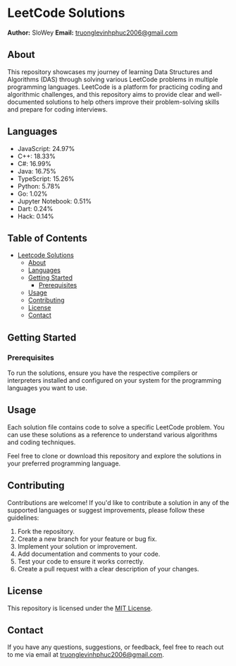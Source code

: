 # LeetCode Solutions

**Author:** SloWey
**Email:** truonglevinhphuc2006@gmail.com

## About

This repository showcases my journey of learning Data Structures and Algorithms (DAS) through solving various LeetCode problems in multiple programming languages. LeetCode is a platform for practicing coding and algorithmic challenges, and this repository aims to provide clear and well-documented solutions to help others improve their problem-solving skills and prepare for coding interviews.

## Languages

- JavaScript: 24.97%
- C++: 18.33%
- C#: 16.99%
- Java: 16.75%
- TypeScript: 15.26%
- Python: 5.78%
- Go: 1.02%
- Jupyter Notebook: 0.51%
- Dart: 0.24%
- Hack: 0.14%

## Table of Contents

- [Leetcode Solutions](#leetcode-solutions)
    - [About](#about)
    - [Languages](#languages)
    - [Getting Started](#getting-started)
        - [Prerequisites](#prerequisites)
    - [Usage](#usage)
    - [Contributing](#contributing)
    - [License](#license)
    - [Contact](#contact)

## Getting Started

### Prerequisites

To run the solutions, ensure you have the respective compilers or interpreters installed and configured on your system for the programming languages you want to use.

## Usage

Each solution file contains code to solve a specific LeetCode problem. You can use these solutions as a reference to understand various algorithms and coding techniques.

Feel free to clone or download this repository and explore the solutions in your preferred programming language.

## Contributing

Contributions are welcome! If you'd like to contribute a solution in any of the supported languages or suggest improvements, please follow these guidelines:

1. Fork the repository.
2. Create a new branch for your feature or bug fix.
3. Implement your solution or improvement.
4. Add documentation and comments to your code.
5. Test your code to ensure it works correctly.
6. Create a pull request with a clear description of your changes.

## License

This repository is licensed under the [MIT License](LICENSE).

## Contact

If you have any questions, suggestions, or feedback, feel free to reach out to me via email at truonglevinhphuc2006@gmail.com.
